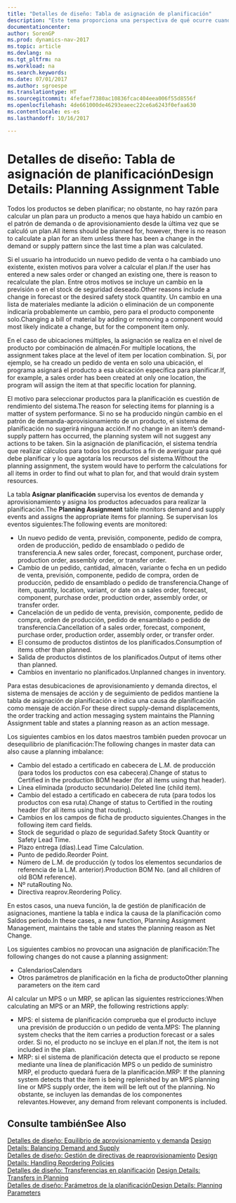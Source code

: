 ```yaml
---
title: "Detalles de diseño: Tabla de asignación de planificación"
description: "Este tema proporciona una perspectiva de qué ocurre cuando se modifica la forma en que realiza un plan para un producto."
documentationcenter: 
author: SorenGP
ms.prod: dynamics-nav-2017
ms.topic: article
ms.devlang: na
ms.tgt_pltfrm: na
ms.workload: na
ms.search.keywords: 
ms.date: 07/01/2017
ms.author: sgroespe
ms.translationtype: HT
ms.sourcegitcommit: 4fefaef7380ac10836fcac404eea006f55d8556f
ms.openlocfilehash: 4de661000de46293eaeec22ce6a6243f0efaa630
ms.contentlocale: es-es
ms.lasthandoff: 10/16/2017

---
```

# <a name="design-details-planning-assignment-table"></a><span data-ttu-id="f91eb-103">Detalles de diseño: Tabla de asignación de planificación</span><span class="sxs-lookup"><span data-stu-id="f91eb-103">Design Details: Planning Assignment Table</span></span>
<span data-ttu-id="f91eb-104">Todos los productos se deben planificar; no obstante, no hay razón para calcular un plan para un producto a menos que haya habido un cambio en el patrón de demanda o de aprovisionamiento desde la última vez que se calculó un plan.</span><span class="sxs-lookup"><span data-stu-id="f91eb-104">All items should be planned for, however, there is no reason to calculate a plan for an item unless there has been a change in the demand or supply pattern since the last time a plan was calculated.</span></span>  
  
<span data-ttu-id="f91eb-105">Si el usuario ha introducido un nuevo pedido de venta o ha cambiado uno existente, existen motivos para volver a calcular el plan.</span><span class="sxs-lookup"><span data-stu-id="f91eb-105">If the user has entered a new sales order or changed an existing one, there is reason to recalculate the plan.</span></span> <span data-ttu-id="f91eb-106">Entre otros motivos se incluye un cambio en la previsión o en el stock de seguridad deseado.</span><span class="sxs-lookup"><span data-stu-id="f91eb-106">Other reasons include a change in forecast or the desired safety stock quantity.</span></span> <span data-ttu-id="f91eb-107">Un cambio en una lista de materiales mediante la adición o eliminación de un componente indicaría probablemente un cambio, pero para el producto componente solo.</span><span class="sxs-lookup"><span data-stu-id="f91eb-107">Changing a bill of material by adding or removing a component would most likely indicate a change, but for the component item only.</span></span>  
  
<span data-ttu-id="f91eb-108">En el caso de ubicaciones múltiples, la asignación se realiza en el nivel de producto por combinación de almacén.</span><span class="sxs-lookup"><span data-stu-id="f91eb-108">For multiple locations, the assignment takes place at the level of item per location combination.</span></span> <span data-ttu-id="f91eb-109">Si, por ejemplo, se ha creado un pedido de venta en solo una ubicación, el programa asignará el producto a esa ubicación específica para planificar.</span><span class="sxs-lookup"><span data-stu-id="f91eb-109">If, for example, a sales order has been created at only one location, the program will assign the item at that specific location for planning.</span></span>  
  
<span data-ttu-id="f91eb-110">El motivo para seleccionar productos para la planificación es cuestión de rendimiento del sistema.</span><span class="sxs-lookup"><span data-stu-id="f91eb-110">The reason for selecting items for planning is a matter of system performance.</span></span> <span data-ttu-id="f91eb-111">Si no se ha producido ningún cambio en el patrón de demanda-aprovisionamiento de un producto, el sistema de planificación no sugerirá ninguna acción.</span><span class="sxs-lookup"><span data-stu-id="f91eb-111">If no change in an item’s demand-supply pattern has occurred, the planning system will not suggest any actions to be taken.</span></span> <span data-ttu-id="f91eb-112">Sin la asignación de planificación, el sistema tendría que realizar cálculos para todos los productos a fin de averiguar para qué debe planificar y lo que agotaría los recursos del sistema.</span><span class="sxs-lookup"><span data-stu-id="f91eb-112">Without the planning assignment, the system would have to perform the calculations for all items in order to find out what to plan for, and that would drain system resources.</span></span>  
  
<span data-ttu-id="f91eb-113">La tabla **Asignar planificación** supervisa los eventos de demanda y aprovisionamiento y asigna los productos adecuados para realizar la planificación.</span><span class="sxs-lookup"><span data-stu-id="f91eb-113">The **Planning Assignment** table monitors demand and supply events and assigns the appropriate items for planning.</span></span> <span data-ttu-id="f91eb-114">Se supervisan los eventos siguientes:</span><span class="sxs-lookup"><span data-stu-id="f91eb-114">The following events are monitored:</span></span>  
  
* <span data-ttu-id="f91eb-115">Un nuevo pedido de venta, previsión, componente, pedido de compra, orden de producción, pedido de ensamblado o pedido de transferencia.</span><span class="sxs-lookup"><span data-stu-id="f91eb-115">A new sales order, forecast, component, purchase order, production order, assembly order, or transfer order.</span></span>  
* <span data-ttu-id="f91eb-116">Cambio de un pedido, cantidad, almacén, variante o fecha en un pedido de venta, previsión, componente, pedido de compra, orden de producción, pedido de ensamblado o pedido de transferencia.</span><span class="sxs-lookup"><span data-stu-id="f91eb-116">Change of item, quantity, location, variant, or date on a sales order, forecast, component, purchase order, production order, assembly order, or transfer order.</span></span>  
* <span data-ttu-id="f91eb-117">Cancelación de un pedido de venta, previsión, componente, pedido de compra, orden de producción, pedido de ensamblado o pedido de transferencia.</span><span class="sxs-lookup"><span data-stu-id="f91eb-117">Cancellation of a sales order, forecast, component, purchase order, production order, assembly order, or transfer order.</span></span>  
* <span data-ttu-id="f91eb-118">El consumo de productos distintos de los planificados.</span><span class="sxs-lookup"><span data-stu-id="f91eb-118">Consumption of items other than planned.</span></span>  
* <span data-ttu-id="f91eb-119">Salida de productos distintos de los planificados.</span><span class="sxs-lookup"><span data-stu-id="f91eb-119">Output of items other than planned.</span></span>  
* <span data-ttu-id="f91eb-120">Cambios en inventario no planificados.</span><span class="sxs-lookup"><span data-stu-id="f91eb-120">Unplanned changes in inventory.</span></span>  
  
<span data-ttu-id="f91eb-121">Para estas desubicaciones de aprovisionamiento y demanda directos, el sistema de mensajes de acción y de seguimiento de pedidos mantiene la tabla de asignación de planificación e indica una causa de planificación como mensaje de acción.</span><span class="sxs-lookup"><span data-stu-id="f91eb-121">For these direct supply-demand displacements, the order tracking and action messaging system maintains the Planning Assignment table and states a planning reason as an action message.</span></span>  
  
<span data-ttu-id="f91eb-122">Los siguientes cambios en los datos maestros también pueden provocar un desequilibrio de planificación:</span><span class="sxs-lookup"><span data-stu-id="f91eb-122">The following changes in master data can also cause a planning imbalance:</span></span>  
  
* <span data-ttu-id="f91eb-123">Cambio del estado a certificado en cabecera de L.M. de producción (para todos los productos con esa cabecera).</span><span class="sxs-lookup"><span data-stu-id="f91eb-123">Change of status to Certified in the production BOM header (for all items using that header).</span></span>  
* <span data-ttu-id="f91eb-124">Línea eliminada (producto secundario).</span><span class="sxs-lookup"><span data-stu-id="f91eb-124">Deleted line (child item).</span></span>  
* <span data-ttu-id="f91eb-125">Cambio del estado a certificado en cabecera de ruta (para todos los productos con esa ruta).</span><span class="sxs-lookup"><span data-stu-id="f91eb-125">Change of status to Certified in the routing header (for all items using that routing).</span></span>  
* <span data-ttu-id="f91eb-126">Cambios en los campos de ficha de producto siguientes.</span><span class="sxs-lookup"><span data-stu-id="f91eb-126">Changes in the following item card fields.</span></span>  
* <span data-ttu-id="f91eb-127">Stock de seguridad o plazo de seguridad.</span><span class="sxs-lookup"><span data-stu-id="f91eb-127">Safety Stock Quantity or Safety Lead Time.</span></span>  
* <span data-ttu-id="f91eb-128">Plazo entrega (días).</span><span class="sxs-lookup"><span data-stu-id="f91eb-128">Lead Time Calculation.</span></span>  
* <span data-ttu-id="f91eb-129">Punto de pedido.</span><span class="sxs-lookup"><span data-stu-id="f91eb-129">Reorder Point.</span></span>  
* <span data-ttu-id="f91eb-130">Número de L.M. de producción (y todos los elementos secundarios de referencia de la L.M. anterior).</span><span class="sxs-lookup"><span data-stu-id="f91eb-130">Production BOM No. (and all children of old BOM reference).</span></span>  
* <span data-ttu-id="f91eb-131">Nº ruta</span><span class="sxs-lookup"><span data-stu-id="f91eb-131">Routing No.</span></span>  
* <span data-ttu-id="f91eb-132">Directiva reaprov.</span><span class="sxs-lookup"><span data-stu-id="f91eb-132">Reordering Policy.</span></span>  
  
<span data-ttu-id="f91eb-133">En estos casos, una nueva función, la de gestión de planificación de asignaciones, mantiene la tabla e indica la causa de la planificación como Saldos periodo.</span><span class="sxs-lookup"><span data-stu-id="f91eb-133">In these cases, a new function, Planning Assignment Management, maintains the table and states the planning reason as Net Change.</span></span>  
  
<span data-ttu-id="f91eb-134">Los siguientes cambios no provocan una asignación de planificación:</span><span class="sxs-lookup"><span data-stu-id="f91eb-134">The following changes do not cause a planning assignment:</span></span>  
  
* <span data-ttu-id="f91eb-135">Calendarios</span><span class="sxs-lookup"><span data-stu-id="f91eb-135">Calendars</span></span>  
* <span data-ttu-id="f91eb-136">Otros parámetros de planificación en la ficha de producto</span><span class="sxs-lookup"><span data-stu-id="f91eb-136">Other planning parameters on the item card</span></span>  
  
<span data-ttu-id="f91eb-137">Al calcular un MPS o un MRP, se aplican las siguientes restricciones:</span><span class="sxs-lookup"><span data-stu-id="f91eb-137">When calculating an MPS or an MRP, the following restrictions apply:</span></span>  
  
* <span data-ttu-id="f91eb-138">MPS: el sistema de planificación comprueba que el producto incluye una previsión de producción o un pedido de venta.</span><span class="sxs-lookup"><span data-stu-id="f91eb-138">MPS: The planning system checks that the item carries a production forecast or a sales order.</span></span> <span data-ttu-id="f91eb-139">Si no, el producto no se incluye en el plan.</span><span class="sxs-lookup"><span data-stu-id="f91eb-139">If not, the item is not included in the plan.</span></span>  
* <span data-ttu-id="f91eb-140">MRP: si el sistema de planificación detecta que el producto se repone mediante una línea de planificación MPS o un pedido de suministro MRP, el producto quedará fuera de la planificación.</span><span class="sxs-lookup"><span data-stu-id="f91eb-140">MRP: If the planning system detects that the item is being replenished by an MPS planning line or MPS supply order, the item will be left out of the planning.</span></span> <span data-ttu-id="f91eb-141">No obstante, se incluyen las demandas de los componentes relevantes.</span><span class="sxs-lookup"><span data-stu-id="f91eb-141">However, any demand from relevant components is included.</span></span>  
  
## <a name="see-also"></a><span data-ttu-id="f91eb-142">Consulte también</span><span class="sxs-lookup"><span data-stu-id="f91eb-142">See Also</span></span>  
<span data-ttu-id="f91eb-143">[Detalles de diseño: Equilibrio de aprovisionamiento y demanda](design-details-balancing-demand-and-supply.md) </span><span class="sxs-lookup"><span data-stu-id="f91eb-143">[Design Details: Balancing Demand and Supply](design-details-balancing-demand-and-supply.md) </span></span>  
<span data-ttu-id="f91eb-144">[Detalles de diseño: Gestión de directivas de reaprovisionamiento](design-details-handling-reordering-policies.md) </span><span class="sxs-lookup"><span data-stu-id="f91eb-144">[Design Details: Handling Reordering Policies](design-details-handling-reordering-policies.md) </span></span>  
<span data-ttu-id="f91eb-145">[Detalles de diseño: Transferencias en planificación](design-details-transfers-in-planning.md) </span><span class="sxs-lookup"><span data-stu-id="f91eb-145">[Design Details: Transfers in Planning](design-details-transfers-in-planning.md) </span></span>  
[<span data-ttu-id="f91eb-146">Detalles de diseño: Parámetros de la planificación</span><span class="sxs-lookup"><span data-stu-id="f91eb-146">Design Details: Planning Parameters</span></span>](design-details-planning-parameters.md)  

